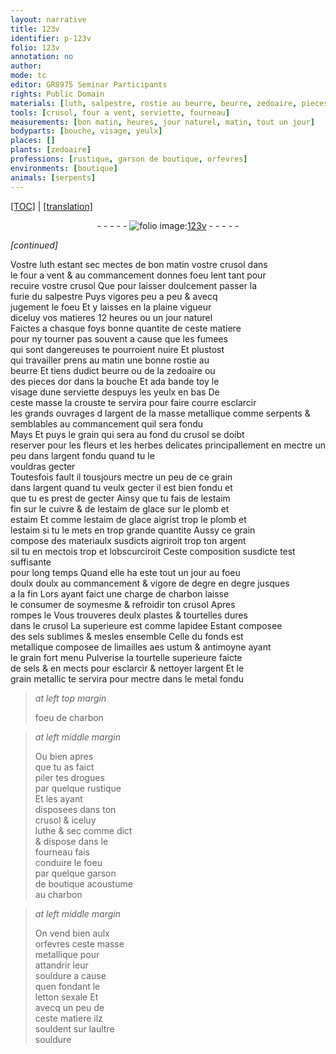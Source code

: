 ```yaml
---
layout: narrative
title: 123v
identifier: p-123v
folio: 123v
annotation: no
author:
mode: tc
editor: GR8975 Seminar Participants
rights: Public Domain
materials: [luth, salpestre, rostie au beurre, beurre, zedoaire, pieces dor, argent, metallique, argent fondu, estaim fin, cuivre, estaim de glace, plomb, estaim, sels sublimes, limailles, aes ustum, antimoyne, sels, grain metallic, metal fondu, souldure, letton, souldent]
tools: [crusol, four a vent, serviette, fourneau]
measurements: [bon matin, heures, jour naturel, matin, tout un jour]
bodyparts: [bouche, visage, yeulx]
places: []
plants: [zedoaire]
professions: [rustique, garson de boutique, orfevres]
environments: [boutique]
animals: [serpents]
---
```


 <p><a href="{{ site.baseurl }}/diplomatic/">[TOC]</a> | <a href="{{ site.baseurl }}/texts/p-123v_tl/" target="_blank">[translation]</a></p><div class="folio" align="center">- - - - - <a href="http://gallica.bnf.fr/ark:/12148/btv1b10500001g/f252.item.r=" target="_blank"><img src="https://cu-mkp.github.io/2017-workshop-edition/assets/photo-icon.png" alt="folio image: " style="display:inline-block; margin-bottom:-3px;"/>123v</a> - - - - - </div>  
 
*[continued]*
  
V<span class="exp">ost</span>re <span class="m">luth</span> estant sec mectes de <span class="ms"><span class="tmp">bon matin</span></span> v<span class="exp">ost</span>re <span class="tl">crusol</span> dans<br/> le <span class="tl">four a vent</span> & au commancem<span class="exp">ent</span> donnes foeu lent tant pour<br/> recuire v<span class="exp">ost</span>re <span class="tl">crusol</span> Que pour laisser doulcem<span class="exp">ent</span> passer la<br/> furie du <span class="m">salpestre</span> Puys vigores peu a peu & avecq<br/> jugement le foeu Et <span class="del">y</span> laisses en la plaine vigueur<br/> diceluy vos matieres 12 <span class="ms"><span class="tmp">heures</span></span> ou un <span class="ms"><span class="tmp">jour naturel</span></span><br/> Faictes a chasque foys bonne quantite de ceste matiere<br/> pour ny tourner pas souvent a cause que <span class="md">les fumees<br/> qui sont dangereuses te pourroient nuire</span> Et plustost<br/> qui travailler prens au <span class="ms"><span class="tmp">matin</span></span> une bonne <span class="m">rostie au<br/> beurre</span> Et tiens dudict <span class="m">beurre</span> ou de la <span class="m"><span class="pa">zedoaire</span></span> ou<br/> des <span class="m">pieces dor</span> dans la <span class="bp">bouche</span> Et <span class="del">ada</span> bande toy le<br/> <span class="bp">visage</span> dune <span class="tl">serviette</span> despuys les <span class="bp">yeulx</span> en bas De<br/> ceste masse la crouste te servira pour <span class="del">faire courre</span> <span class="add">esclarcir</span><br/> <span class="del">les grands ouvrages d</span> l<span class="m">argent</span> <span class="add">de la masse <span class="m">metallique</span></span> <span class="del">comme <span class="al">serpents</span> & semblables</span> <span class="add">au commancement quil sera fondu</span><br/> <span class="del">Mays</span> <span class="add">Et puys</span> le grain qui sera au fond du <span class="tl">crusol</span> se doibt<br/> reserver pour <span class="del">les fleurs et les herbes delicates principallem<span class="exp">ent</span></span> <span class="add">en mectre un peu dans l<span class="m">argent fondu</span> quand tu le<br/> vouldras gecter</span><br/> <span class="del">Toutesfois fault il tousjours mectre un peu de ce grain<br/> dans l<span class="m">argent</span> quand <span class="del">tu veulx gecter</span> il est bien fondu et<br/> que tu es prest de gecter</span> Ainsy que tu fais de l<span class="m">estaim<br/> fin</span> sur le <span class="m">cuivre</span> & de l<span class="m">estaim de glace</span> sur le <span class="m">plomb</span> et<br/> <span class="m">estaim</span> Et co<span class="exp">mm</span>e l<span class="m">estaim de glace</span> aigrist trop le <span class="m">plomb</span> et<br/> l<span class="m">estaim</span> si tu le mets en trop grande quantite Aussy ce grain<br/> compose des materiaulx susdicts aigriroit trop ton <span class="m">argent</span><br/> si<span class="del">l</span> tu en mectois trop <span class="add">et lobscurciroit</span> Ceste composition susdicte test suffisa<span class="exp">n</span>te<br/> pour long temps Quand elle ha este <span class="ms"><span class="tmp">tout un jour</span></span> au foeu<br/> <span class="del">doulx</span> doulx au commancement & vigore de degre en degre jusques<br/> a la fin Lors ayant faict une charge de charbon laisse<br/> le consumer de soymesme & refroidir ton <span class="tl">crusol</span> Apres<br/> rompes le Vous trouveres deulx plastes & tourtelles dures<br/> dans le <span class="tl">crusol</span> La superieure est co<span class="exp">mm</span>e lapidee <span class="del">Estant</span> composee<br/> des <span class="m">sels sublimes</span> & mesles ensemble Celle du fonds est<br/> <span class="m">metallique</span> composee de <span class="m">limailles</span> <span class="m">aes ustum</span> & <span class="m">antimoyne</span> aya<span class="exp">n</span>t<br/> le grain fort menu Pulverise la tourtelle superieure faicte<br/> de <span class="m">sels</span> & en mects pour esclarcir & nettoyer l<span class="m">argent</span> Et le<br/> <span class="m">grain metallic</span> te servira pour mectre dans le <span class="m">metal fondu</span>
 
> *at left top margin*
> 
> 
>   foeu de charbon
 
> *at left middle margin*
> 
> 
>   Ou bien apres<br/> que tu as faict<br/> piler tes drogues<br/> par quelque <span class="pro">rustique</span><br/> Et les ayant<br/> disposees dans ton<br/> <span class="tl">crusol</span> & iceluy<br/> luthe & sec co<span class="exp">mm</span>e dict<br/> & dispose dans le<br/> <span class="tl">fourneau</span> fais<br/> conduire le foeu<br/> par quelque <span class="pro">garson<br/> de <span class="env">boutique</span></span> acoustume<br/> au charbon
 
> *at left middle margin*
> 
> 
>   On vend bien aulx<br/> <span class="pro">orfevres</span> ceste masse<br/> <span class="m">metallique</span> pour<br/> attandrir leur<br/> <span class="m">souldure</span> a cause<br/> quen fondant le<br/> <span class="m">letton</span> sexale Et<br/> avecq un peu de<br/> ceste matiere ilz<br/> <span class="m">souldent</span> sur laultre<br/> <span class="m">souldure</span>
 
 